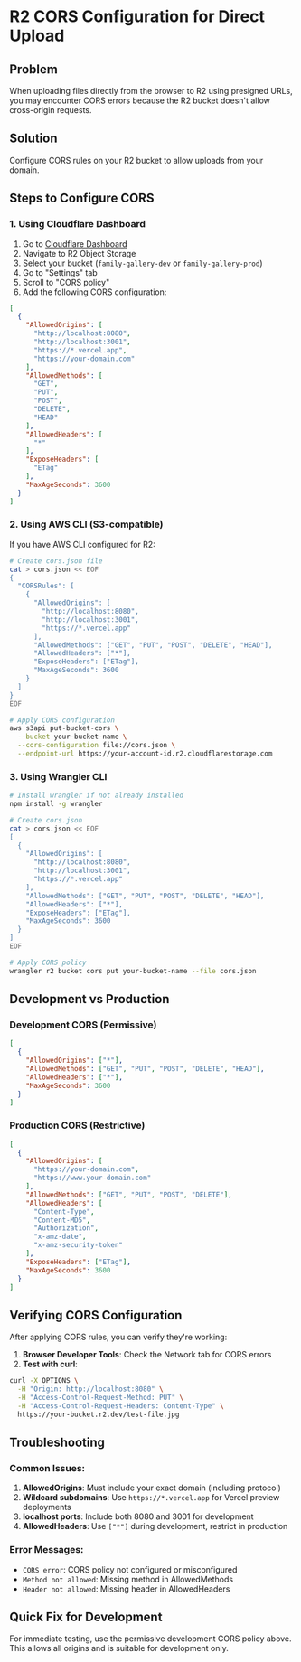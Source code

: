 # R2 CORS Configuration for Direct Upload

## Problem
When uploading files directly from the browser to R2 using presigned URLs, you may encounter CORS errors because the R2 bucket doesn't allow cross-origin requests.

## Solution
Configure CORS rules on your R2 bucket to allow uploads from your domain.

## Steps to Configure CORS

### 1. Using Cloudflare Dashboard

1. Go to [Cloudflare Dashboard](https://dash.cloudflare.com)
2. Navigate to R2 Object Storage
3. Select your bucket (`family-gallery-dev` or `family-gallery-prod`)
4. Go to "Settings" tab
5. Scroll to "CORS policy"
6. Add the following CORS configuration:

```json
[
  {
    "AllowedOrigins": [
      "http://localhost:8080",
      "http://localhost:3001", 
      "https://*.vercel.app",
      "https://your-domain.com"
    ],
    "AllowedMethods": [
      "GET",
      "PUT",
      "POST",
      "DELETE",
      "HEAD"
    ],
    "AllowedHeaders": [
      "*"
    ],
    "ExposeHeaders": [
      "ETag"
    ],
    "MaxAgeSeconds": 3600
  }
]
```

### 2. Using AWS CLI (S3-compatible)

If you have AWS CLI configured for R2:

```bash
# Create cors.json file
cat > cors.json << EOF
{
  "CORSRules": [
    {
      "AllowedOrigins": [
        "http://localhost:8080",
        "http://localhost:3001",
        "https://*.vercel.app"
      ],
      "AllowedMethods": ["GET", "PUT", "POST", "DELETE", "HEAD"],
      "AllowedHeaders": ["*"],
      "ExposeHeaders": ["ETag"],
      "MaxAgeSeconds": 3600
    }
  ]
}
EOF

# Apply CORS configuration
aws s3api put-bucket-cors \
  --bucket your-bucket-name \
  --cors-configuration file://cors.json \
  --endpoint-url https://your-account-id.r2.cloudflarestorage.com
```

### 3. Using Wrangler CLI

```bash
# Install wrangler if not already installed
npm install -g wrangler

# Create cors.json
cat > cors.json << EOF
[
  {
    "AllowedOrigins": [
      "http://localhost:8080",
      "http://localhost:3001",
      "https://*.vercel.app"
    ],
    "AllowedMethods": ["GET", "PUT", "POST", "DELETE", "HEAD"],
    "AllowedHeaders": ["*"],
    "ExposeHeaders": ["ETag"],
    "MaxAgeSeconds": 3600
  }
]
EOF

# Apply CORS policy
wrangler r2 bucket cors put your-bucket-name --file cors.json
```

## Development vs Production

### Development CORS (Permissive)
```json
[
  {
    "AllowedOrigins": ["*"],
    "AllowedMethods": ["GET", "PUT", "POST", "DELETE", "HEAD"],
    "AllowedHeaders": ["*"],
    "MaxAgeSeconds": 3600
  }
]
```

### Production CORS (Restrictive)
```json
[
  {
    "AllowedOrigins": [
      "https://your-domain.com",
      "https://www.your-domain.com"
    ],
    "AllowedMethods": ["GET", "PUT", "POST", "DELETE"],
    "AllowedHeaders": [
      "Content-Type",
      "Content-MD5",
      "Authorization",
      "x-amz-date",
      "x-amz-security-token"
    ],
    "ExposeHeaders": ["ETag"],
    "MaxAgeSeconds": 3600
  }
]
```

## Verifying CORS Configuration

After applying CORS rules, you can verify they're working:

1. **Browser Developer Tools**: Check the Network tab for CORS errors
2. **Test with curl**:
```bash
curl -X OPTIONS \
  -H "Origin: http://localhost:8080" \
  -H "Access-Control-Request-Method: PUT" \
  -H "Access-Control-Request-Headers: Content-Type" \
  https://your-bucket.r2.dev/test-file.jpg
```

## Troubleshooting

### Common Issues:

1. **AllowedOrigins**: Must include your exact domain (including protocol)
2. **Wildcard subdomains**: Use `https://*.vercel.app` for Vercel preview deployments  
3. **localhost ports**: Include both 8080 and 3001 for development
4. **AllowedHeaders**: Use `["*"]` during development, restrict in production

### Error Messages:
- `CORS error`: CORS policy not configured or misconfigured
- `Method not allowed`: Missing method in AllowedMethods
- `Header not allowed`: Missing header in AllowedHeaders

## Quick Fix for Development

For immediate testing, use the permissive development CORS policy above. This allows all origins and is suitable for development only. 